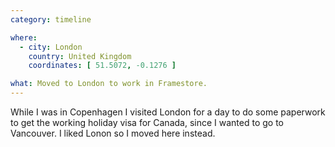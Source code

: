 ```yaml
---
category: timeline

where:
  - city: London
    country: United Kingdom
    coordinates: [ 51.5072, -0.1276 ]

what: Moved to London to work in Framestore.
---
```


While I was in Copenhagen I visited London for a day to do some paperwork to get the working holiday visa for Canada, since I wanted to go to Vancouver. I liked Lonon so I moved here instead.